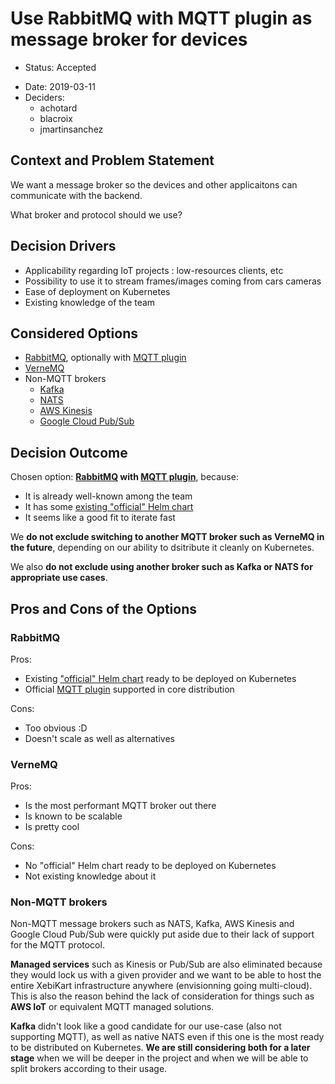 # Use RabbitMQ with MQTT plugin as message broker for devices

* Status: Accepted
- Date: 2019-03-11
- Deciders:
    - achotard
    - blacroix
    - jmartinsanchez

## Context and Problem Statement

We want a message broker so the devices and other applicaitons can communicate with the backend.

What broker and protocol should we use?

## Decision Drivers <!-- optional -->

- Applicability regarding IoT projects : low-resources clients, etc
- Possibility to use it to stream frames/images coming from cars cameras
- Ease of deployment on Kubernetes
- Existing knowledge of the team

## Considered Options

- [RabbitMQ](https://www.rabbitmq.com/), optionally with [MQTT plugin](https://www.rabbitmq.com/mqtt.html)
- [VerneMQ](https://vernemq.com/)
- Non-MQTT brokers
    - [Kafka](https://kafka.apache.org/)
    - [NATS](https://nats.io/)
    - [AWS Kinesis](https://aws.amazon.com/kinesis/)
    - [Google Cloud Pub/Sub](https://cloud.google.com/pubsub/)

## Decision Outcome

Chosen option: **[RabbitMQ](TODO) with [MQTT plugin](https://www.rabbitmq.com/mqtt.html)**, because:

- It is already well-known among the team
- It has some [existing "official" Helm chart](https://github.com/helm/charts/tree/master/stable/rabbitmq)
- It seems like a good fit to iterate fast

We **do not exclude switching to another MQTT broker such as VerneMQ in the future**, depending on our ability to dsitribute it cleanly on Kubernetes.

We also **do not exclude using another broker such as Kafka or NATS for appropriate use cases**.

## Pros and Cons of the Options <!-- optional -->

### RabbitMQ

Pros:

- Existing ["official" Helm chart](https://github.com/helm/charts/tree/master/stable/rabbitmq) ready to be deployed on Kubernetes
- Official [MQTT plugin](https://www.rabbitmq.com/mqtt.html) supported in core distribution

Cons:

- Too obvious :D
- Doesn't scale as well as alternatives

### VerneMQ

Pros:

- Is the most performant MQTT broker out there
- Is known to be scalable
- Is pretty cool

Cons:

- No "official" Helm chart ready to be deployed on Kubernetes
- Not existing knowledge about it

### Non-MQTT brokers

Non-MQTT message brokers such as NATS, Kafka, AWS Kinesis and Google Cloud Pub/Sub were quickly put aside due to their lack of support for the MQTT protocol.

**Managed services** such as Kinesis or Pub/Sub are also eliminated because they would lock us with a given provider and we want to be able to host the entire XebiKart infrastructure anywhere (envisionning going multi-cloud). This is also the reason behind the lack of consideration for things such as **AWS IoT** or equivalent MQTT managed solutions.

**Kafka** didn't look like a good candidate for our use-case (also not supporting MQTT), as well as native NATS even if this one is the most ready to be distributed on Kubernetes. **We are still considering both for a later stage** when we will be deeper in the project and when we will be able to split brokers according to their usage.